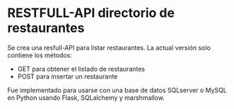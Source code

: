 # RESTFULL-API directorio de restaurantes
Se crea una resfull-API para listar restaurantes.
La actual versión solo contiene los métodos: 
* GET para obtener el listado de restaurantes
* POST para insertar un restaurante

Fue implementado para usarse con una base de datos SQLserver o MySQL en Python usando Flask, SQLalchemy y marshmallow.